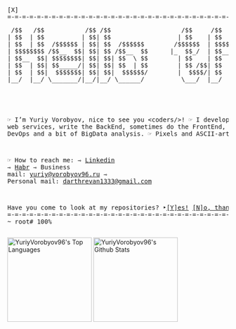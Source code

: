
<pre>
[𝚇]                                                                                     ~/𝚜𝚌𝚛𝚒𝚙𝚝𝚜/𝚊𝚋𝚘𝚞𝚝.𝚋𝚒𝚗
=-=-=-=-=-=-=-=-=-=-=-=-=-=-=-=-=-=-=-=-=-=-=-=-=-=-=-=-=-=-=-=-=-=-=-=-=-=-=-=-=-=-=-=-=-=-=-=-=-=-=-=-=-=-=-=-=-=-=-=-=
<pre align="center">
 /$$   /$$           /$$ /$$                   /$$     /$$                                     /$$
| $$  | $$          | $$| $$                  | $$    | $$                                    | $$
| $$  | $$  /$$$$$$ | $$| $$  /$$$$$$        /$$$$$$  | $$$$$$$   /$$$$$$   /$$$$$$   /$$$$$$ | $$
| $$$$$$$$ /$$__  $$| $$| $$ /$$__  $$      |_  $$_/  | $$__  $$ /$$__  $$ /$$__  $$ /$$__  $$| $$
| $$__  $$| $$$$$$$$| $$| $$| $$  \ $$        | $$    | $$  \ $$| $$$$$$$$| $$  \__/| $$$$$$$$|__/
| $$  | $$| $$_____/| $$| $$| $$  | $$        | $$ /$$| $$  | $$| $$_____/| $$      | $$_____/    
| $$  | $$|  $$$$$$$| $$| $$|  $$$$$$/        |  $$$$/| $$  | $$|  $$$$$$$| $$      |  $$$$$$$ /$$
|__/  |__/ \_______/|__/|__/ \______/          \___/  |__/  |__/ \_______/|__/       \_______/|__/
                                                                                                                                                                                            
</pre>


☞ 𝙸’𝚖 𝚈𝚞𝚛𝚒𝚢 𝚅𝚘𝚛𝚘𝚋𝚢𝚘𝚟, 𝚗𝚒𝚌𝚎 𝚝𝚘 𝚜𝚎𝚎 𝚢𝚘𝚞 <𝚌𝚘𝚍𝚎𝚛𝚜/>!
☞ 𝙸 𝚍𝚎𝚟𝚎𝚕𝚘𝚙 𝚠𝚎𝚋 𝚜𝚎𝚛𝚟𝚒𝚌𝚎𝚜, 𝚠𝚛𝚒𝚝𝚎 𝚝𝚑𝚎 𝙱𝚊𝚌𝚔𝙴𝚗𝚍, 𝚜𝚘𝚖𝚎𝚝𝚒𝚖𝚎𝚜 𝚍𝚘 𝚝𝚑𝚎 𝙵𝚛𝚘𝚗𝚝𝙴𝚗𝚍, 𝚊𝚗𝚍 𝚊𝚕𝚜𝚘 𝚍𝚘 𝙳𝚎𝚟𝙾𝚙𝚜 𝚊𝚗𝚍 𝚊 𝚋𝚒𝚝 𝚘𝚏 𝙱𝚒𝚐𝙳𝚊𝚝𝚊 𝚊𝚗𝚊𝚕𝚢𝚜𝚒𝚜.
☞ 𝙿𝚒𝚡𝚎𝚕𝚜 𝚊𝚗𝚍 𝙰𝚂𝙲𝙸𝙸-𝚊𝚛𝚝𝚜 𝚏𝚊𝚗.

☞ 𝙷𝚘𝚠 𝚝𝚘 𝚛𝚎𝚊𝚌𝚑 𝚖𝚎:
⇾ [𝙻𝚒𝚗𝚔𝚎𝚍𝚒𝚗](https://www.linkedin.com/in/yuriy-vorobyov-b27b871a8/)
⇾ [𝙷𝚊𝚋𝚛](https://career.habr.com/conversations)
⇾ 𝙱𝚞𝚜𝚒𝚗𝚎𝚜𝚜 𝚖𝚊𝚒𝚕: 𝚢𝚞𝚛𝚒𝚢@𝚟𝚘𝚛𝚘𝚋𝚢𝚘𝚟96.𝚛𝚞
⇾ 𝙿𝚎𝚛𝚜𝚘𝚗𝚊𝚕 𝚖𝚊𝚒𝚕: 𝚍𝚊𝚛𝚝𝚑𝚛𝚎𝚟𝚊𝚗1333@𝚐𝚖𝚊𝚒𝚕.𝚌𝚘𝚖

𝙷𝚊𝚟𝚎 𝚢𝚘𝚞 𝚌𝚘𝚖𝚎 𝚝𝚘 𝚕𝚘𝚘𝚔 𝚊𝚝 𝚖𝚢 𝚛𝚎𝚙𝚘𝚜𝚒𝚝𝚘𝚛𝚒𝚎𝚜?
‣[[𝚈]𝚎𝚜!](https://github.com/YuriyVorobyov96?tab=repositories)                   [[𝙽]𝚘, 𝚝𝚑𝚊𝚗𝚔𝚜](https://github.com/)
=-=-=-=-=-=-=-=-=-=-=-=-=-=-=-=-=-=-=-=-=-=-=-=-=-=-=-=-=-=-=-=-=-=-=-=-=-=-=-=-=-=-=-=-=-=-=-=-=-=-=-=-=-=-=-=-=-=-=-=-=
~ 𝚛𝚘𝚘𝚝#                                                                                         100%
</pre>

<a href="https://github.com/anuraghazra/github-readme-stats"><img alt="YuriyVorobyov96's Top Languages" src="https://readme-stats.clckblog.space/api/top-langs/?username=yuriyvorobyov96&langs_count=10&layout=compact&theme=react&hide_border=true&bg_color=1F222E&title_color=F85D7F&icon_color=F8D866&hide=Jupyter%20Notebook,Makefile,Mathematica,HTML,CSS,Processing,Pug" height="192px"/></a>
<a href="https://github.com/anuraghazra/github-readme-stats"><img alt="YuriyVorobyov96's Github Stats" src="https://readme-stats.clckblog.space/api/?username=yuriyvorobyov96&show_icons=true&include_all_commits=true&count_private=true&theme=react&hide_border=true&bg_color=1F222E&title_color=F85D7F&icon_color=F8D866" height="192px"/></a>



<!---
YuriyVorobyov96/YuriyVorobyov96 is a ✨ special ✨ repository because its `README.md` (this file) appears on your GitHub profile.
You can click the Preview link to take a look at your changes.
--->
